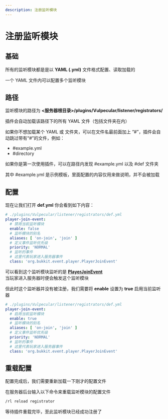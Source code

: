 ```yaml
---
description: 注册监听模块
---
```


# 注册监听模块

## 基础

所有的监听模块都是是以 **YAML (.yml)** 文件格式配置、读取加载的

一个 YAML 文件内可以配置多个监听模块

## 路径

监听模块的路径为 **<服务器根目录>/plugins/Vulpecular/listener/registrators/**

插件会自动加载该路径下的所有 YAML 文件（包括文件夹在内）

如果你不想加载某个 YAML 或 文件夹，可以在文件名最前面加上 “#”，插件会自动跳过带有“#”的文件，例如：
- #example.yml
- #directory

如果你是第一次使用插件，可以在路径内发现 #example.yml 以及 #def 文件夹

其中 #example.yml 是示例模板，里面配置的内容仅用来做说明，并不会被加载

## 配置

现在让我们打开 **def.yml** 你会看到如下内容：
```yaml
# ./plugins/Vulpecular/listener/registrators/def.yml
player-join-event:
  # 禁用当前监听模块
  enable: false
  # 监听模块的别名
  aliases: [ 'on-join', 'join' ]
  # 定义事件监听优先级
  priority: 'NORMAL'
  # 监听的事件
  # 这里代表玩家进入服务器事件
  class: 'org.bukkit.event.player.PlayerJoinEvent'
```

可以看到这个监听模块监听的是
[**PlayerJoinEvent**](https://bukkit.windit.net/javadoc/org/bukkit/event/player/PlayerJoinEvent.html)
<br>
当玩家进入服务器时便会触发这个监听模块

但此时这个监听器并没有被注册，我们需要将 **enable** 设置为 **true** 启用当前监听器
```yaml
# ./plugins/Vulpecular/listener/registrators/def.yml
player-join-event:
  # 启用当前监听模块
  enable: true
  # 监听模块的别名
  aliases: [ 'on-join', 'join' ]
  # 定义事件监听优先级
  priority: 'NORMAL'
  # 监听的事件
  # 这里代表玩家进入服务器事件
  class: 'org.bukkit.event.player.PlayerJoinEvent'
```

## 重载配置

配置完成后，我们需要重新加载一下刚才的配置文件

在服务器后台输入以下命令来重载监听模块的配置文件

```cmd
/rl reload registrator
```

等待插件重载完毕，至此监听模块已经成功注册了